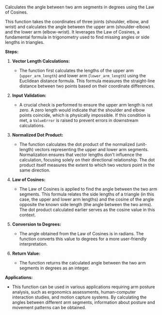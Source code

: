  Calculates the angle between two arm segments in degrees using the Law of Cosines.

  This function takes the coordinates of three joints (shoulder, elbow, and wrist)
  and calculates the angle between the upper arm (shoulder-elbow) and the lower arm
  (elbow-wrist). It leverages the Law of Cosines, a fundamental formula in trigonometry
  used to find missing angles or side lengths in triangles.

  **Steps:**

  1. **Vector Length Calculations:**
     - The function first calculates the lengths of the upper arm (`upper_arm_length`)
       and lower arm (`lower_arm_length`) using the Euclidean distance formula. This
       formula measures the straight-line distance between two points based on their
       coordinate differences.

  2. **Input Validation:**
     - A crucial check is performed to ensure the upper arm length is not zero. A zero
       length would indicate that the shoulder and elbow points coincide, which is
       physically impossible. If this condition is met, a `ValueError` is raised to
       prevent errors in downstream calculations.

  3. **Normalized Dot Product:**
     - The function calculates the dot product of the normalized (unit-length) vectors
       representing the upper and lower arm segments. Normalization ensures that vector
       lengths don't influence the calculation, focusing solely on their directional
       relationship. The dot product itself measures the extent to which two vectors point
       in the same direction.

  4. **Law of Cosines:**
     - The Law of Cosines is applied to find the angle between the two arm segments.
       This formula relates the side lengths of a triangle (in this case, the upper and
       lower arm lengths) and the cosine of the angle opposite the known side length
       (the angle between the two arms). The dot product calculated earlier serves
       as the cosine value in this context.

  5. **Conversion to Degrees:**
     - The angle obtained from the Law of Cosines is in radians. The function converts
       this value to degrees for a more user-friendly interpretation.

  6. **Return Value:**
     - The function returns the calculated angle between the two arm segments in degrees
       as an integer.

  **Applications:**
   - This function can be used in various applications requiring arm posture analysis,
     such as ergonomics assessments, human-computer interaction studies, and motion
     capture systems. By calculating the angles between different arm segments,
     information about posture and movement patterns can be obtained.